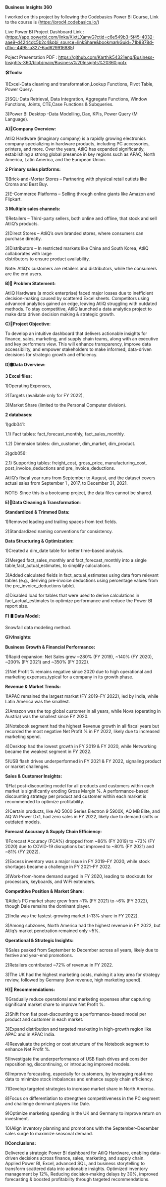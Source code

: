 **Business Insights 360**

I worked on this project by following the Codebasics Power Bi Course, Link to the course is     (https://prod4.codebasics.io/)

Live Power BI Project Dashboard Link : (https://app.powerbi.com/links/XjxtLXamvG?ctid=c6e549b3-5f45-4032-aae9-d4244dc5b2c4&pbi_source=linkShare&bookmarkGuid=71b8878d-d1bc-4495-a327-6ad629916885)

Poject Presentation PDF : https://github.com/Karthik54321eng/Business-Insights-360/blob/main/Business%20Insights%20360.pptx

**🛠️Tools:**

  1)Excel-Data cleaning and transformation,Lookup Functions, Pivot Table, Power Query.
  
  2)SQL-Data Retrieval, Data Integration, Aggregate Functions, Window Functions, Joints, CTE,Case Functions & Subqueries.
  
  3)Power BI Desktop -Data Modelling, Dax, KPIs, Power Query (M Language).
  
**A)🏬Company Overview:**

AtliQ Hardware (imaginary company) is a rapidly growing electronics company specializing in hardware products, including PC accessories, printers, and more. Over the years, AtliQ has expanded significantly, establishing a strong global presence in key regions such as APAC, North America, Latin America, and the European Union.

**2 Primary sales platforms:**

1)Brick-and-Mortar Stores – Partnering with physical retail outlets like Croma and Best Buy.
   
2)E-Commerce Platforms – Selling through online giants like Amazon and Flipkart.
   
**3 Multiple sales channels:**

1)Retailers – Third-party sellers, both online and offline, that stock and sell AtliQ’s products.
   
2)Direct Stores – AtliQ’s own branded stores, where consumers can purchase directly.
   
3)Distributors – In restricted markets like China and South Korea, AtliQ collaborates with large      
distributors to ensure product availability.
       
Note: AtliQ’s customers are retailers and distributors, while the consumers are the end users.

**B)🔎 Problem Statement:**

AtliQ Hardware (a mock enterprise) faced major losses due to inefficient decision-making caused by scattered Excel sheets. Competitors using advanced analytics gained an edge, leaving AtliQ struggling with outdated methods. To stay competitive, AtliQ launched a data analytics project to make data driven decision making & strategic growth.

**C)🎯Project Objective:**

To develop an intuitive dashboard that delivers actionable insights for finance, sales, marketing, and supply chain teams, along with an executive and key performers view. This will enhance transparency, improve data accessibility, and empower stakeholders to make informed, data-driven decisions for strategic growth and efficiency.

**D)🛢Data Overview:**

**3 Excel files:**

1)Operating Expenses,
    
2)Targets (available only for FY 2022),
    
3)Market Share (limited to the Personal Computer division).
    
**2 databases:**

1)gdb041:
		
1.1) Fact tables: fact_forecast_monthly, fact_sales_monthly.
			
1.2) Dimension tables: dim_customer, dim_market, dim_product.
			
 2)gdb056:
		
2.1) Supporting tables: freight_cost, gross_price, manufacturing_cost, post_invoice_deductions and pre_invoice_deductions.

AtliQ’s fiscal year runs from September to August, and the dataset covers actual sales from  September    1 , 2017, to December 31, 2021.
 
 NOTE: Since this is a bootcamp project, the data files cannot be shared.

**E)🧹️Data Cleaning & Transformation**:

**Standardized & Trimmed Data:**

1)Removed leading and trailing spaces from text fields.
			
2)Standardized naming conventions for consistency.
			
**Data Structuring & Optimization:**

1)Created a dim_date table for better time-based analysis.
			
2)Merged fact_sales_monthly and fact_forecast_monthly into a single table,fact_actual_estimates, to simplify calculations.
			
3)Added calculated fields in fact_actual_estimates using data from relevant tables (e.g., deriving pre-invoice deductions using percentage values from the pre_invoice_deductions table).
			
4)Disabled load for tables that were used to derive calculations in fact_actual_estimates to optimize performance and reduce the Power BI report size.

**F) 🛢 Data Model:**

 Snowfall data modeling method.
		
**G)💡Insights:**

**Business Growth & Financial Performance:**

 1)Rapid expansion: Net Sales grew ~280% (FY 2019), ~140% (FY 2020), ~200% (FY 2021) and ~350% (FY 2022).
			 
2)Net Profit % remains negative since 2020 due to high operational and marketing expenses,typical for a company in its growth phase.
			 
**Revenue & Market Trends:**

1)APAC remained the largest market (FY 2019–FY 2022), led by India, while Latin America was the smallest.
			 
2)Amazon was the top global customer in all years, while Nova (operating in Austria) was the smallest since FY 2020.
			 
3)Notebook segment had the highest Revenue growth in all fiscal years but recorded the most negative Net Profit % in FY 2022, likely due to increased marketing spend.
		 
4)Desktop had the lowest growth in FY 2019 & FY 2020, while Networking became the weakest segment in FY 2022.
			 
5)USB flash drives underperformed in FY 2021 & FY 2022, signaling product or market challenges.
			 
**Sales & Customer Insights:**

1)Flat post-discounting model for all products and customers within each market is significantly eroding Gross Margin %. A performance-based discounting strategy per product and customer within each market is recommended to optimize profitability.
			 
2)Certain products, like AQ 5000 Series Electron 9 5900X, AQ MB Elite, and AQ Wi Power Dx1, had zero sales in FY 2022, likely due to demand shifts or outdated models.
			 
**Forecast Accuracy & Supply Chain Efficiency:**

1)Forecast Accuracy (FCA%) dropped from ~86% (FY 2019) to ~73% (FY 2020) due to COVID-19 disruptions but improved to ~80% (FY 2021) and ~81% (FY 2022).
			 
2)Excess inventory was a major issue in FY 2019–FY 2020, while stock shortages became a challenge in FY 2021–FY 2022.
			 
3)Work-from-home demand surged in FY 2020, leading to stockouts for processors, keyboards, and WiFi extenders.
			 
**Competitive Position & Market Share:**

1)Atliq’s PC market share grew from ~1% (FY 2021) to ~6% (FY 2022), though Dale remains the dominant player.
			 
2)India was the fastest-growing market (~13% share in FY 2022).
          
3)Among subzones, North America had the highest revenue in FY 2022, but Atliq’s market penetration remained only ~5%.
		
**Operational & Strategic Insights:**

1)Sales peaked from September to December across all years, likely due to festive and year-end promotions.
			 
2)Retailers contributed ~72% of revenue in FY 2022.
			 
3)The UK had the highest marketing costs, making it a key area for strategy review, followed by Germany (low revenue, high marketing spend).
			 
**H)📝 Recommendations:**

1)Gradually reduce operational and marketing expenses after capturing significant market share to improve Net Profit %.
			 
2)Shift from flat post-discounting to a performance-based model per product and customer in each market.
			 
3)Expand distribution and targeted marketing in high-growth region like APAC and in APAC India.
			 
4)Reevaluate the pricing or cost structure of the Notebook segment to enhance Net Profit %.
			 
5)Investigate the underperformance of USB flash drives and consider repositioning, discontinuing, or introducing improved models.
			 
6)Improve forecasting, especially for customers, by leveraging real-time data to minimize stock  imbalances and enhance supply chain efficiency.
			 
7)Develop targeted strategies to increase market share in North America.
			 
8)Focus on differentiation to strengthen competitiveness in the PC segment and challenge dominant players like Dale.
			 
9)Optimize marketing spending in the UK and Germany to improve return on investment.
			 
10)Align inventory planning and promotions with the September–December sales surge to maximize seasonal demand.

**I)Conclusions:**

Delivered a strategic Power BI dashboard for AtliQ Hardware, enabling data-driven decisions across finance, sales, marketing, and supply chain.
Applied Power BI, Excel, advanced SQL, and business storytelling to transform scattered data into actionable insights.
Optimized inventory management by 12%, Reducing decision-making delays by 30%, improved forecasting & boosted profitability through targeted recommendations.
